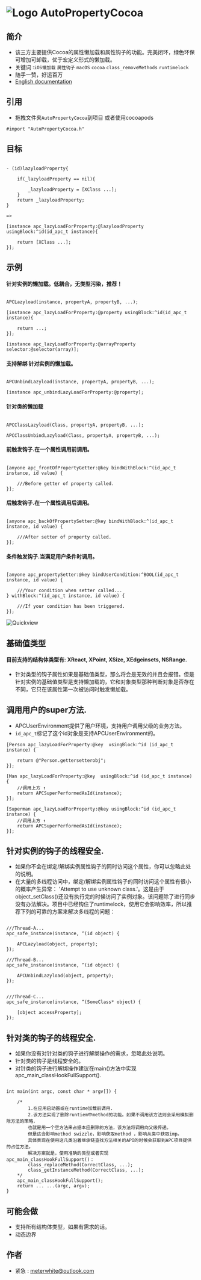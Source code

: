 
![Logo](https://raw.githubusercontent.com/qddnovo/AutoPropertyCocoa/master/Taoist.png)
AutoPropertyCocoa
===
## 简介
- 该三方主要提供Cocoa的属性懒加载和属性钩子的功能。完美闭环，绿色环保可增加可卸载，优于宏定义形式的懒加载。
- 关键词 :`iOS懒加载` `属性钩子` `macOS` `cocoa` `class_removeMethods` `runtimelock`
- 随手一赞，好运百万
- [English documentation](https://github.com/qddnovo/AutoPropertyCocoa)

## 引用
- 拖拽文件夹`AutoPropertyCocoa`到项目 或者使用cocoapods
```objc
#import "AutoPropertyCocoa.h"
```
## 目标
```objc

- (id)lazyloadProperty{

    if(_lazyloadProperty == nil){
    
        _lazyloadProperty = [XClass ...];
    }
    return _lazyloadProperty;
}

=>

[instance apc_lazyLoadForProperty:@lazyloadProperty usingBlock:^id(id_apc_t instance){

    return [XClass ...];
}];

```
## 示例
#### 针对实例的懒加载。低耦合，无类型污染，推荐！
```objc

APCLazyload(instance, propertyA, propertyB, ...);

[instance apc_lazyLoadForProperty:@property usingBlock:^id(id_apc_t instance){

    return ...;
}];

[instance apc_lazyLoadForProperty:@arrayProperty selector:@selector(array)];

```
#### 支持解绑 针对实例的懒加载。
```objc

APCUnbindLazyload(instance, propertyA, propertyB, ...);

[instance apc_unbindLazyLoadForProperty:@property];

```
#### 针对类的懒加载
```objc

APCClassLazyload(Class, propertyA, propertyB, ...);

APCClassUnbindLazyload(Class, propertyA, propertyB, ...);

```
#### 前触发钩子.在一个属性调用前调用。
```objc

[anyone apc_frontOfPropertyGetter:@key bindWithBlock:^(id_apc_t instance, id value) {

    ///Before getter of property called.
}];

```
#### 后触发钩子.在一个属性调用后调用。
```objc

[anyone apc_backOfPropertySetter:@key bindWithBlock:^(id_apc_t instance, id value) {

    ///After setter of property called.
}];

```
#### 条件触发钩子.当满足用户条件时调用。
```objc

[anyone apc_propertySetter:@key bindUserCondition:^BOOL(id_apc_t instance, id value) {

    ///Your condition when setter called...
} withBlock:^(id_apc_t instance, id value) {

    ///If your condition has been triggered.
}];

```

![Quickview](https://raw.githubusercontent.com/qddnovo/AutoPropertyCocoa/master/Quickview.png)

## 基础值类型
#### 目前支持的结构体类型有: XReact, XPoint, XSize, XEdgeinsets, NSRange.
- 针对类型的钩子属性如果是基础值类型，那么将会是无效的并且会报错。但是针对实例的基础值类型是支持懒加载的，它和对象类型那种判断对象是否存在不同，它只在该属性第一次被访问时触发懒加载。

## 调用用户的super方法.
- APCUserEnvironment提供了用户环境，支持用户调用父级的业务方法。
- `id_apc_t`标记了这个id对象是支持APCUserEnvironment的。
```objc
[Person apc_lazyLoadForProperty:@key  usingBlock:^id (id_apc_t instance) {

    return @"Person.gettersetterobj";
}];

[Man apc_lazyLoadForProperty:@key  usingBlock:^id (id_apc_t instance) {
    //调用上方 ↑
    return APCSuperPerformedAsId(instance);
}];

[Superman apc_lazyLoadForProperty:@key usingBlock:^id (id_apc_t instance) {
    //调用上方 ↑
    return APCSuperPerformedAsId(instance);
}];
```

## 针对实例的钩子的线程安全.
- 如果你不会在绑定/解绑实例属性钩子的同时访问这个属性，你可以忽略此处的说明。
- 在大量的多线程访问中，绑定/解绑实例属性钩子的同时访问这个属性有很小的概率产生异常： 'Attempt to use unknown class.'。这是由于object_setClass()还没有执行完的时候访问了实例对象。该问题除了进行同步没有办法解决。项目中已经钩住了runtimelock，使用它会影响效率，所以推荐下列的可靠的方案来解决多线程的问题：
```objc

///Thread-A...
apc_safe_instance(instance, ^(id object) {

    APCLazyload(object, property);
});

///Thread-B...
apc_safe_instance(instance, ^(id object) {

    APCUnbindLazyload(object, property);
});


///Thread-C...
apc_safe_instance(instance, ^(SomeClass* object) {

    [object accessProperty];
});

```

## 针对类的钩子的线程安全.
- 如果你没有对针对类的钩子进行解绑操作的需求，忽略此处说明。
- 针对类的钩子是线程安全的。
- 对针类的钩子进行解绑操作建议在main()方法中实现apc_main_classHookFullSupport().
```objc

int main(int argc, const char * argv[]) {

    /*
        1.在应用启动器或在runtime加载前调用.
        2.该方法实现了删除runtiem中method的功能。如果不调用该方法则会采用模拟删除方法的策略，
        也就是用一个空方法来占据本应删除的方法，该方法将调用向父级传递。
        但是这会影响method swizzle，影响获取method ，影响从类中获取imp。
        具体表现在使用这几类沿着继承链查找方法相关的API的时候会获取到APC项目提供的占位方法。
        解决方案就是，使用准确的类型或者实现apc_main_classHookFullSupport()：
        class_replaceMethod(CorrectClass, ...);
        class_getInstanceMethod(CorrectClass, ...);
    */
    apc_main_classHookFullSupport();
    return ... ...(argc, argv);
}
```

## 可能会做
- 支持所有结构体类型，如果有需求的话。
- 动态边界

## 作者
- 紧急 : meterwhite@outlook.com

